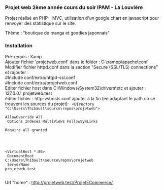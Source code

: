 ### Projet web 2ème année cours du soir IPAM - La Louvière 

Projet réalisé en PHP - MVC, utilisation d'un google chart en javascript pour renvoyer des statistique sur le site.

Thème : "boutique de manga et goodies japonnais"




### Installation 

Pré-requis : Xamp
<br>
Ajouter fichier 'projetweb.conf' dans le folder : C:\xampp\apache\conf
<br>
Modifier fichier httpd.conf dans la section "Secure (SSL/TLS) connections" et rajouter : 
<br>
  #Include conf/extra/httpd-ssl.conf
<br>
  #Include conf/extra/projetweb.conf
<br>
Editer fichier host dans C:\Windows\System32\drivers\etc et ajouter : 127.0.0.1 projetweb.test
<br>
éditer fichier : http-vshosts.conf
ajouter à la fin (en adaptant le path où se trouvent les sources du projet): 
<code>
<Directory "C:\Users\Thibault\source\repos\projetweb"><br>
    AllowOverride All<br>
    Options Indexes MultiViews FollowSymLinks<br>
    Require all granted<br>
</Directory><br>

<VirtualHost *:80><br>
    DocumentRoot C:\Users\Thibault\source\repos\projetweb<br>
    ServerName projetweb.test<br>
</VirtualHost><br>
</code>
<br>
Url "home" : http://projetweb.test/ProjetECommerce/
